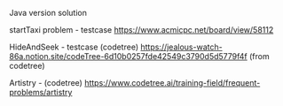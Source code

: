 Java version solution

startTaxi problem - testcase
https://www.acmicpc.net/board/view/58112

HideAndSeek - testcase (codetree)
https://jealous-watch-86a.notion.site/codeTree-6d10b0257fde42549c3790d5d5779f4f (from codetree)

Artistry - (codetree)
https://www.codetree.ai/training-field/frequent-problems/artistry
